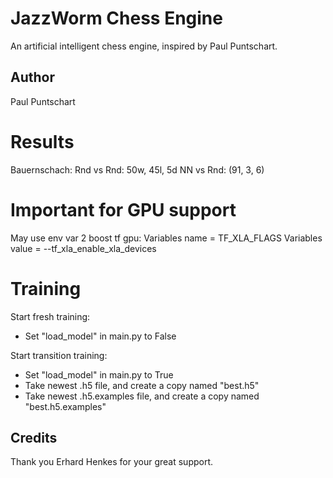 # JazzWorm Chess Engine
An artificial intelligent chess engine, inspired by Paul Puntschart.

## Author
Paul Puntschart

# Results
Bauernschach:
Rnd vs Rnd: 50w, 45l, 5d
NN vs Rnd: (91, 3, 6)

# Important for GPU support
May use env var 2 boost tf gpu:
Variables name = TF_XLA_FLAGS
Variables value = --tf_xla_enable_xla_devices

# Training
Start fresh training:
* Set "load_model" in main.py to False

Start transition training:
* Set "load_model" in main.py to True
* Take newest .h5 file, and create a copy named "best.h5"
* Take newest .h5.examples file, and create a copy named "best.h5.examples"

## Credits
Thank you Erhard Henkes for your great support.
